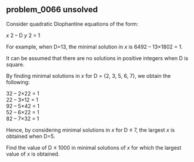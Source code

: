 ## problem_0066 unsolved
Consider quadratic Diophantine equations of the form:

_x_ 2 – D _y_ 2 = 1

For example, when D=13, the minimal solution in _x_ is 6492 – 13×1802 = 1.

It can be assumed that there are no solutions in positive integers when D is
square.

By finding minimal solutions in _x_ for D = {2, 3, 5, 6, 7}, we obtain the
following:

32 – 2×22 = 1  
22 – 3×12 = 1  
92 – 5×42 = 1  
52 – 6×22 = 1  
82 – 7×32 = 1

Hence, by considering minimal solutions in _x_ for D ≤ 7, the largest _x_ is
obtained when D=5.

Find the value of D ≤ 1000 in minimal solutions of _x_ for which the largest
value of _x_ is obtained.

